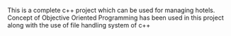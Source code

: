 This is a complete c++ project which can be used for managing hotels. Concept of Objective Oriented Programming has been used in this project along with the use of file handling system of c++
